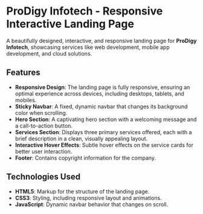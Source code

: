 # ProDigy Infotech - Responsive Interactive Landing Page

A beautifully designed, interactive, and responsive landing page for **ProDigy Infotech**, showcasing services like web development, mobile app development, and cloud solutions.

## Features

- **Responsive Design**: The landing page is fully responsive, ensuring an optimal experience across devices, including desktops, tablets, and mobiles.
- **Sticky Navbar**: A fixed, dynamic navbar that changes its background color when scrolling.
- **Hero Section**: A captivating hero section with a welcoming message and a call-to-action button.
- **Services Section**: Displays three primary services offered, each with a brief description in a clean, visually appealing layout.
- **Interactive Hover Effects**: Subtle hover effects on the service cards for better user interaction.
- **Footer**: Contains copyright information for the company.

## Technologies Used

- **HTML5**: Markup for the structure of the landing page.
- **CSS3**: Styling, including responsive layout and animations.
- **JavaScript**: Dynamic navbar behavior that changes on scroll.


